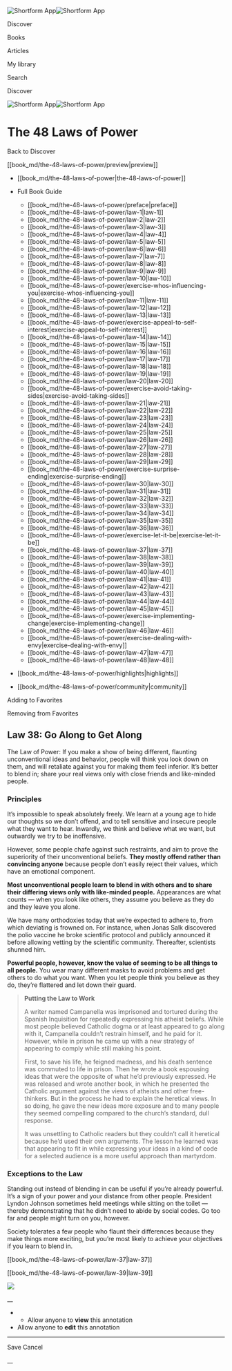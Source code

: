 ![Shortform App](/img/logo.36a2399e.svg)![Shortform App](/img/logo-dark.70c1b072.svg)

Discover

Books

Articles

My library

Search

Discover

![Shortform App](/img/logo.36a2399e.svg)![Shortform App](/img/logo-dark.70c1b072.svg)

# The 48 Laws of Power

Back to Discover

[[book_md/the-48-laws-of-power/preview|preview]]

  * [[book_md/the-48-laws-of-power|the-48-laws-of-power]]
  * Full Book Guide

    * [[book_md/the-48-laws-of-power/preface|preface]]
    * [[book_md/the-48-laws-of-power/law-1|law-1]]
    * [[book_md/the-48-laws-of-power/law-2|law-2]]
    * [[book_md/the-48-laws-of-power/law-3|law-3]]
    * [[book_md/the-48-laws-of-power/law-4|law-4]]
    * [[book_md/the-48-laws-of-power/law-5|law-5]]
    * [[book_md/the-48-laws-of-power/law-6|law-6]]
    * [[book_md/the-48-laws-of-power/law-7|law-7]]
    * [[book_md/the-48-laws-of-power/law-8|law-8]]
    * [[book_md/the-48-laws-of-power/law-9|law-9]]
    * [[book_md/the-48-laws-of-power/law-10|law-10]]
    * [[book_md/the-48-laws-of-power/exercise-whos-influencing-you|exercise-whos-influencing-you]]
    * [[book_md/the-48-laws-of-power/law-11|law-11]]
    * [[book_md/the-48-laws-of-power/law-12|law-12]]
    * [[book_md/the-48-laws-of-power/law-13|law-13]]
    * [[book_md/the-48-laws-of-power/exercise-appeal-to-self-interest|exercise-appeal-to-self-interest]]
    * [[book_md/the-48-laws-of-power/law-14|law-14]]
    * [[book_md/the-48-laws-of-power/law-15|law-15]]
    * [[book_md/the-48-laws-of-power/law-16|law-16]]
    * [[book_md/the-48-laws-of-power/law-17|law-17]]
    * [[book_md/the-48-laws-of-power/law-18|law-18]]
    * [[book_md/the-48-laws-of-power/law-19|law-19]]
    * [[book_md/the-48-laws-of-power/law-20|law-20]]
    * [[book_md/the-48-laws-of-power/exercise-avoid-taking-sides|exercise-avoid-taking-sides]]
    * [[book_md/the-48-laws-of-power/law-21|law-21]]
    * [[book_md/the-48-laws-of-power/law-22|law-22]]
    * [[book_md/the-48-laws-of-power/law-23|law-23]]
    * [[book_md/the-48-laws-of-power/law-24|law-24]]
    * [[book_md/the-48-laws-of-power/law-25|law-25]]
    * [[book_md/the-48-laws-of-power/law-26|law-26]]
    * [[book_md/the-48-laws-of-power/law-27|law-27]]
    * [[book_md/the-48-laws-of-power/law-28|law-28]]
    * [[book_md/the-48-laws-of-power/law-29|law-29]]
    * [[book_md/the-48-laws-of-power/exercise-surprise-ending|exercise-surprise-ending]]
    * [[book_md/the-48-laws-of-power/law-30|law-30]]
    * [[book_md/the-48-laws-of-power/law-31|law-31]]
    * [[book_md/the-48-laws-of-power/law-32|law-32]]
    * [[book_md/the-48-laws-of-power/law-33|law-33]]
    * [[book_md/the-48-laws-of-power/law-34|law-34]]
    * [[book_md/the-48-laws-of-power/law-35|law-35]]
    * [[book_md/the-48-laws-of-power/law-36|law-36]]
    * [[book_md/the-48-laws-of-power/exercise-let-it-be|exercise-let-it-be]]
    * [[book_md/the-48-laws-of-power/law-37|law-37]]
    * [[book_md/the-48-laws-of-power/law-38|law-38]]
    * [[book_md/the-48-laws-of-power/law-39|law-39]]
    * [[book_md/the-48-laws-of-power/law-40|law-40]]
    * [[book_md/the-48-laws-of-power/law-41|law-41]]
    * [[book_md/the-48-laws-of-power/law-42|law-42]]
    * [[book_md/the-48-laws-of-power/law-43|law-43]]
    * [[book_md/the-48-laws-of-power/law-44|law-44]]
    * [[book_md/the-48-laws-of-power/law-45|law-45]]
    * [[book_md/the-48-laws-of-power/exercise-implementing-change|exercise-implementing-change]]
    * [[book_md/the-48-laws-of-power/law-46|law-46]]
    * [[book_md/the-48-laws-of-power/exercise-dealing-with-envy|exercise-dealing-with-envy]]
    * [[book_md/the-48-laws-of-power/law-47|law-47]]
    * [[book_md/the-48-laws-of-power/law-48|law-48]]
  * [[book_md/the-48-laws-of-power/highlights|highlights]]
  * [[book_md/the-48-laws-of-power/community|community]]



Adding to Favorites 

Removing from Favorites 

## Law 38: Go Along to Get Along

The Law of Power: If you make a show of being different, flaunting unconventional ideas and behavior, people will think you look down on them, and will retaliate against you for making them feel inferior. It’s better to blend in; share your real views only with close friends and like-minded people.

### Principles

It’s impossible to speak absolutely freely. We learn at a young age to hide our thoughts so we don’t offend, and to tell sensitive and insecure people what they want to hear. Inwardly, we think and believe what we want, but outwardly we try to be inoffensive.

However, some people chafe against such restraints, and aim to prove the superiority of their unconventional beliefs. **They mostly offend rather than convincing anyone** because people don’t easily reject their values, which have an emotional component.

**Most unconventional people learn to blend in with others and to share their differing views only with like-minded people.** Appearances are what counts — when you look like others, they assume you believe as they do and they leave you alone.

We have many orthodoxies today that we’re expected to adhere to, from which deviating is frowned on. For instance, when Jonas Salk discovered the polio vaccine he broke scientific protocol and publicly announced it before allowing vetting by the scientific community. Thereafter, scientists shunned him.

**Powerful people, however, know the value of seeming to be all things to all people.** You wear many different masks to avoid problems and get others to do what you want. When you let people think you believe as they do, they’re flattered and let down their guard.

> **Putting the Law to Work**
> 
> A writer named Campanella was imprisoned and tortured during the Spanish Inquisition for repeatedly expressing his atheist beliefs. While most people believed Catholic dogma or at least appeared to go along with it, Campanella couldn’t restrain himself, and he paid for it. However, while in prison he came up with a new strategy of appearing to comply while still making his point.
> 
> First, to save his life, he feigned madness, and his death sentence was commuted to life in prison. Then he wrote a book espousing ideas that were the opposite of what he’d previously expressed. He was released and wrote another book, in which he presented the Catholic argument against the views of atheists and other free-thinkers. But in the process he had to explain the heretical views. In so doing, he gave the new ideas more exposure and to many people they seemed compelling compared to the church’s standard, dull response.
> 
> It was unsettling to Catholic readers but they couldn’t call it heretical because he’d used their own arguments. The lesson he learned was that appearing to fit in while expressing your ideas in a kind of code for a selected audience is a more useful approach than martyrdom.

### Exceptions to the Law

Standing out instead of blending in can be useful if you’re already powerful. It’s a sign of your power and your distance from other people. President Lyndon Johnson sometimes held meetings while sitting on the toilet — thereby demonstrating that he didn’t need to abide by social codes. Go too far and people might turn on you, however.

Society tolerates a few people who flaunt their differences because they make things more exciting, but you’re most likely to achieve your objectives if you learn to blend in.

[[book_md/the-48-laws-of-power/law-37|law-37]]

[[book_md/the-48-laws-of-power/law-39|law-39]]

![](https://bat.bing.com/action/0?ti=56018282&Ver=2&mid=416910e6-5c34-4c0e-b1ca-60845a02d306&sid=1711133063fa11eebdec89a8b8ae3bbc&vid=171147a063fa11eea7440fcfeb230d96&vids=0&msclkid=N&pi=0&lg=en-US&sw=800&sh=600&sc=24&nwd=1&tl=Shortform%20%7C%20Book&p=https%3A%2F%2Fwww.shortform.com%2Fapp%2Fbook%2Fthe-48-laws-of-power%2Flaw-38&r=&lt=346&evt=pageLoad&sv=1&rn=588198)

__

  *   * Allow anyone to **view** this annotation
  * Allow anyone to **edit** this annotation



* * *

Save Cancel

__



